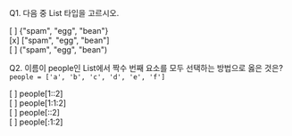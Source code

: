 Q1. 다음 중 List 타입을 고르시오.

[ ] {"spam", "egg", "bean"}  
[x] ["spam", "egg", "bean"]  
[ ] ("spam", "egg", "bean")

Q2. 이름이 people인 List에서 짝수 번째 요소를 모두 선택하는 방법으로 옳은 것은?  
```people = ['a', 'b', 'c', 'd', 'e', 'f']```

[ ] people[1::2]  
[ ] people[1:1:2]  
[ ] people[::2]  
[ ] people[:1:2]